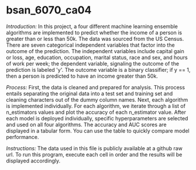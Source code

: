 # bsan_6070_ca04

*Introduction:* In this project, a four different machine learning ensemble algorithms are implemented to predict whether the income of a person is greater than or less than 50k. The data was sourced from the US Census. There are seven categorical independent variables that factor into the outcome of the prediction. The independent variables include capital gain or loss, age, education, occupation, marital status, race and sex, and hours of work per week; the dependent variable, signaling the outcome of the prediction is labeled 'y'. The outcome variable is a binary classifier; if y == 1, then a person is predicted to have an income greater than 50k.

*Process:* First, the data is cleaned and prepared for analysis. This process entails separating the original data into a test set and training set and cleaning characters out of the dummy column names. Next, each algorithm is implemented individually. For each algorithm, we iterate through a list of n_estimators values and plot the accuracy of each n_estimator value. After each model is deployed individually, specific hyperparameters are selected and used on all four algorithms. The accuracy and AUC scores are displayed in a tabular form. You can use the table to quickly compare model performance.

*Instructions:* The data used in this file is publicly available at a github raw url. To run this program, execute each cell in order and the results will be displayed accordingly.
